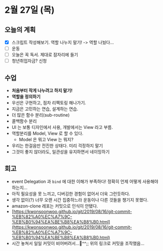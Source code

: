 # 2월 27일 \(목\)

## 오늘의 계획

* [x] 스크립트 작성해보기. 역할 나누지 말기! -&gt; 역할 나눴다...
* [ ] 운동
* [ ] 오늘은 꼭 독서. 제대로 잠자리에 들기
* [ ] 청년취업자금? 신청

## 수업

* **처음부터 작게 나누려고 하지 말기!**
* **역할을 정의하기**
* 우선은 구현하고, 점차 리팩토링 해나가기.
* 지금은 고민하는 연습, 설계하는 연습.
* 더 많은 함수 분리\(sub-routine\)
* 콜백함수 분리
* UI 는 보통 디자인에서 사용, 개발에서는 View 라고 부름.
* 역할분리를 Model, View 로 할 수 있다.
  * Model 은 뭐고 View 는 뭐지?
* 우리는 한걸음만 전진한 상태다. 미리 걱정하지 말기
* 그것이 좋지 않더라도, 일관성을 유지하면서 네이밍하기

## 회고

* event Delegation 과 `bind` 에 대한 이해가 부족하다! 정확히 언제 어떻게 사용해야 하는지...
* 아직 필요성을 못 느끼고, 디버깅한 경험이 없어서 더욱 그런듯하다.
* 생각 없이\(?\) 너무 오랜 시간 집중하느라 운동이나 다른 것들을 챙기지 못했다.
* amazon-clone 레포는 커밋으로 인식이 안됐다.
* [https://kwonsoonwoo.github.io/git/2019/08/16/git-commit-%EB%82%A0%EC%A7%9C-%EB%B0%94%EA%BE%B8%EA%B8%B0.html](https://kwonsoonwoo.github.io/git/2019/08/16/git-commit-%EB%82%A0%EC%A7%9C-%EB%B0%94%EA%BE%B8%EA%B8%B0.html)
* 시간 놓쳐서 일일 커밋이 비어버려서...^^;; 위의 링크로 커밋을 조작했음...

